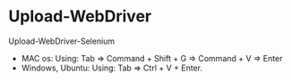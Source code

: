 # Upload-WebDriver
Upload-WebDriver-Selenium

- MAC os:
Using: Tab => Command + Shift + G => Command + V => Enter
- Windows, Ubuntu:
Using: Tab => Ctrl + V + Enter. 
